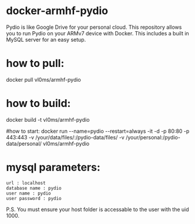 # docker-armhf-pydio
Pydio is like Google Drive for your personal cloud. 
This repository allows you to run Pydio on your ARMv7 device with Docker. This includes a built in MySQL server for an easy setup.

# how to pull:
docker pull vl0ms/armhf-pydio

# how to build:
docker build -t vl0ms/armhf-pydio

#how to start:
docker run --name=pydio --restart=always -it -d -p 80:80 -p 443:443 -v /your/data/files/:/pydio-data/files/ -v /your/personal:/pydio-data/personal/ vl0ms/armhf-pydio

# mysql parameters:
    url : localhost
    database name : pydio
    user name : pydio
    user password : pydio


P.S. You must ensure your host folder is accessable to the user with the uid 1000.
